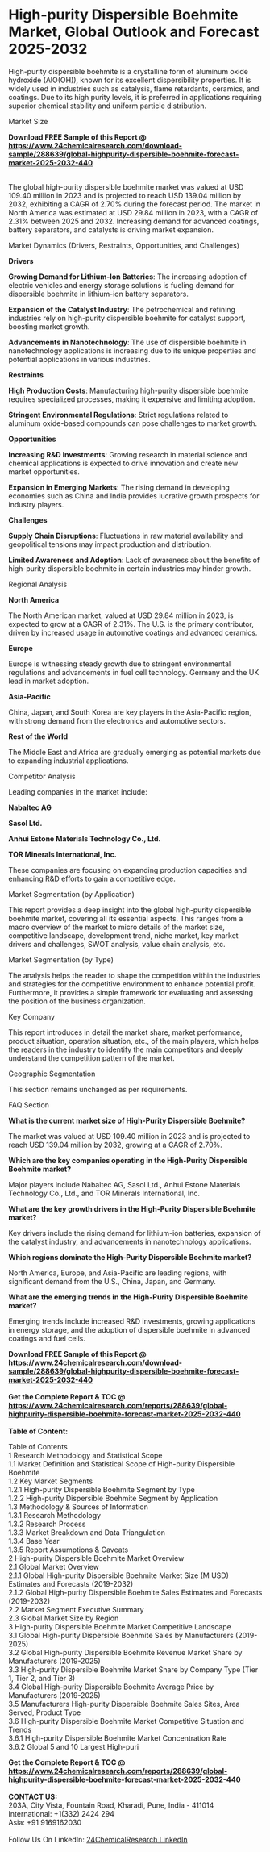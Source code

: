 <h1>High-purity Dispersible Boehmite Market, Global Outlook and Forecast 2025-2032</h1><p>High-purity dispersible boehmite is a crystalline form of aluminum oxide hydroxide (AlO(OH)), known for its excellent dispersibility properties. It is widely used in industries such as catalysis, flame retardants, ceramics, and coatings. Due to its high purity levels, it is preferred in applications requiring superior chemical stability and uniform particle distribution.</p><p>
Market Size</p><p>
</p><div><b>Download FREE Sample of this Report @ 
            <a href="https://www.24chemicalresearch.com/download-sample/288639/global-highpurity-dispersible-boehmite-forecast-market-2025-2032-440">
            https://www.24chemicalresearch.com/download-sample/288639/global-highpurity-dispersible-boehmite-forecast-market-2025-2032-440</a></b></div><br><p>The global high-purity dispersible boehmite market was valued at USD 109.40 million in 2023 and is projected to reach USD 139.04 million by 2032, exhibiting a CAGR of 2.70% during the forecast period. The market in North America was estimated at USD 29.84 million in 2023, with a CAGR of 2.31% between 2025 and 2032. Increasing demand for advanced coatings, battery separators, and catalysts is driving market expansion.</p><p>
Market Dynamics (Drivers, Restraints, Opportunities, and Challenges)</p><p>
<strong>Drivers</strong></p><p>
</p><p><strong>Growing Demand for Lithium-Ion Batteries</strong>: The increasing adoption of electric vehicles and energy storage solutions is fueling demand for dispersible boehmite in lithium-ion battery separators.</p><p><strong>Expansion of the Catalyst Industry</strong>: The petrochemical and refining industries rely on high-purity dispersible boehmite for catalyst support, boosting market growth.</p><p><strong>Advancements in Nanotechnology</strong>: The use of dispersible boehmite in nanotechnology applications is increasing due to its unique properties and potential applications in various industries.</p><p>
<strong>Restraints</strong></p><p>
</p><p><strong>High Production Costs</strong>: Manufacturing high-purity dispersible boehmite requires specialized processes, making it expensive and limiting adoption.</p><p><strong>Stringent Environmental Regulations</strong>: Strict regulations related to aluminum oxide-based compounds can pose challenges to market growth.</p><p>
<strong>Opportunities</strong></p><p>
</p><p><strong>Increasing R&amp;D Investments</strong>: Growing research in material science and chemical applications is expected to drive innovation and create new market opportunities.</p><p><strong>Expansion in Emerging Markets</strong>: The rising demand in developing economies such as China and India provides lucrative growth prospects for industry players.</p><p>
<strong>Challenges</strong></p><p>
</p><p><strong>Supply Chain Disruptions</strong>: Fluctuations in raw material availability and geopolitical tensions may impact production and distribution.</p><p><strong>Limited Awareness and Adoption</strong>: Lack of awareness about the benefits of high-purity dispersible boehmite in certain industries may hinder growth.</p><p>
Regional Analysis</p><p>
<strong>North America</strong></p><p>
</p><p>The North American market, valued at USD 29.84 million in 2023, is expected to grow at a CAGR of 2.31%. The U.S. is the primary contributor, driven by increased usage in automotive coatings and advanced ceramics.</p><p>
<strong>Europe</strong></p><p>
</p><p>Europe is witnessing steady growth due to stringent environmental regulations and advancements in fuel cell technology. Germany and the UK lead in market adoption.</p><p>
<strong>Asia-Pacific</strong></p><p>
</p><p>China, Japan, and South Korea are key players in the Asia-Pacific region, with strong demand from the electronics and automotive sectors.</p><p>
<strong>Rest of the World</strong></p><p>
</p><p>The Middle East and Africa are gradually emerging as potential markets due to expanding industrial applications.</p><p>
Competitor Analysis</p><p>
</p><p>Leading companies in the market include:</p><p>
</p><p><strong>Nabaltec AG</strong></p><p><strong>Sasol Ltd.</strong></p><p><strong>Anhui Estone Materials Technology Co., Ltd.</strong></p><p><strong>TOR Minerals International, Inc.</strong></p><p>
</p><p>These companies are focusing on expanding production capacities and enhancing R&amp;D efforts to gain a competitive edge.</p><p>
Market Segmentation (by Application)</p><p>
</p><p>This report provides a deep insight into the global high-purity dispersible boehmite market, covering all its essential aspects. This ranges from a macro overview of the market to micro details of the market size, competitive landscape, development trend, niche market, key market drivers and challenges, SWOT analysis, value chain analysis, etc.</p><p>
Market Segmentation (by Type)</p><p>
</p><p>The analysis helps the reader to shape the competition within the industries and strategies for the competitive environment to enhance potential profit. Furthermore, it provides a simple framework for evaluating and assessing the position of the business organization.</p><p>
Key Company</p><p>
</p><p>This report introduces in detail the market share, market performance, product situation, operation situation, etc., of the main players, which helps the readers in the industry to identify the main competitors and deeply understand the competition pattern of the market.</p><p>
Geographic Segmentation</p><p>
</p><p>This section remains unchanged as per requirements.</p><p>
FAQ Section</p><p>
<strong>What is the current market size of High-Purity Dispersible Boehmite?</strong></p><p>
</p><p>The market was valued at USD 109.40 million in 2023 and is projected to reach USD 139.04 million by 2032, growing at a CAGR of 2.70%.</p><p>
<strong>Which are the key companies operating in the High-Purity Dispersible Boehmite market?</strong></p><p>
</p><p>Major players include Nabaltec AG, Sasol Ltd., Anhui Estone Materials Technology Co., Ltd., and TOR Minerals International, Inc.</p><p>
<strong>What are the key growth drivers in the High-Purity Dispersible Boehmite market?</strong></p><p>
</p><p>Key drivers include the rising demand for lithium-ion batteries, expansion of the catalyst industry, and advancements in nanotechnology applications.</p><p>
<strong>Which regions dominate the High-Purity Dispersible Boehmite market?</strong></p><p>
</p><p>North America, Europe, and Asia-Pacific are leading regions, with significant demand from the U.S., China, Japan, and Germany.</p><p>
<strong>What are the emerging trends in the High-Purity Dispersible Boehmite market?</strong></p><p>
</p><p>Emerging trends include increased R&amp;D investments, growing applications in energy storage, and the adoption of dispersible boehmite in advanced coatings and fuel cells.</p><div><b>Download FREE Sample of this Report @ 
            <a href="https://www.24chemicalresearch.com/download-sample/288639/global-highpurity-dispersible-boehmite-forecast-market-2025-2032-440">
            https://www.24chemicalresearch.com/download-sample/288639/global-highpurity-dispersible-boehmite-forecast-market-2025-2032-440</a></b></div><br><div><b>Get the Complete Report & TOC @ 
            <a href="https://www.24chemicalresearch.com/reports/288639/global-highpurity-dispersible-boehmite-forecast-market-2025-2032-440">
            https://www.24chemicalresearch.com/reports/288639/global-highpurity-dispersible-boehmite-forecast-market-2025-2032-440</a></b></div><br>
            <b>Table of Content:</b><p>Table of Contents<br />
1 Research Methodology and Statistical Scope<br />
1.1 Market Definition and Statistical Scope of High-purity Dispersible Boehmite<br />
1.2 Key Market Segments<br />
1.2.1 High-purity Dispersible Boehmite Segment by Type<br />
1.2.2 High-purity Dispersible Boehmite Segment by Application<br />
1.3 Methodology & Sources of Information<br />
1.3.1 Research Methodology<br />
1.3.2 Research Process<br />
1.3.3 Market Breakdown and Data Triangulation<br />
1.3.4 Base Year<br />
1.3.5 Report Assumptions & Caveats<br />
2 High-purity Dispersible Boehmite Market Overview<br />
2.1 Global Market Overview<br />
2.1.1 Global High-purity Dispersible Boehmite Market Size (M USD) Estimates and Forecasts (2019-2032)<br />
2.1.2 Global High-purity Dispersible Boehmite Sales Estimates and Forecasts (2019-2032)<br />
2.2 Market Segment Executive Summary<br />
2.3 Global Market Size by Region<br />
3 High-purity Dispersible Boehmite Market Competitive Landscape<br />
3.1 Global High-purity Dispersible Boehmite Sales by Manufacturers (2019-2025)<br />
3.2 Global High-purity Dispersible Boehmite Revenue Market Share by Manufacturers (2019-2025)<br />
3.3 High-purity Dispersible Boehmite Market Share by Company Type (Tier 1, Tier 2, and Tier 3)<br />
3.4 Global High-purity Dispersible Boehmite Average Price by Manufacturers (2019-2025)<br />
3.5 Manufacturers High-purity Dispersible Boehmite Sales Sites, Area Served, Product Type<br />
3.6 High-purity Dispersible Boehmite Market Competitive Situation and Trends<br />
3.6.1 High-purity Dispersible Boehmite Market Concentration Rate<br />
3.6.2 Global 5 and 10 Largest High-puri</p><div><b>Get the Complete Report & TOC @ 
            <a href="https://www.24chemicalresearch.com/reports/288639/global-highpurity-dispersible-boehmite-forecast-market-2025-2032-440">
            https://www.24chemicalresearch.com/reports/288639/global-highpurity-dispersible-boehmite-forecast-market-2025-2032-440</a></b></div><br><b>CONTACT US:</b><br>
            203A, City Vista, Fountain Road, Kharadi, Pune, India - 411014<br>
            International: +1(332) 2424 294<br>
            Asia: +91 9169162030 <br><br>
            Follow Us On LinkedIn: <a href="https://www.linkedin.com/company/24chemicalresearch/">24ChemicalResearch LinkedIn</a>